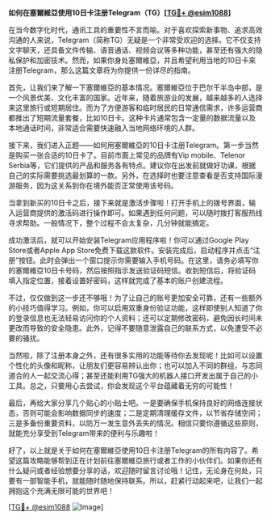 **如何在塞爾維亞使用10日卡注册Telegram（TG）[[TG💪+ @esim1088](https://t.me/s/esim1088)]**

在当今数字化时代，通讯工具的重要性不言而喻。对于喜欢探索新事物、追求高效沟通的人来说，Telegram（简称TG）无疑是一个非常受欢迎的选择。它不仅支持文字聊天，还具备文件传输、语音通话、视频会议等多种功能，甚至还有强大的隐私保护和加密技术。然而，如果你身处塞爾維亞，并且希望利用当地的10日卡来注册Telegram，那么这篇文章将为你提供一份详尽的指南。

首先，让我们来了解一下塞爾維亞的基本情况。塞爾維亞位于巴尔干半岛中部，是一个风景优美、文化丰富的国家。近年来，随着旅游业的发展，越来越多的人选择来这里旅行或短期居住。而为了方便游客和临时居民的日常通信需求，许多运营商都推出了短期流量套餐，比如10日卡。这种卡片通常包含一定量的数据流量以及本地通话时间，非常适合需要快速融入当地网络环境的人群。

接下来，我们进入正题——如何用塞爾維亞的10日卡注册Telegram。第一步当然是购买一张合适的10日卡了。目前市面上常见的品牌有Vip mobile、Telenor Serbia等，它们提供的产品和服务各有特点。建议你在出发前就做好功课，根据自己的实际需要挑选最划算的一款。另外，在选择时也要注意查看是否支持国际漫游服务，因为这关系到你在境外能否正常使用该号码。

当拿到新买的10日卡之后，接下来就是激活步骤啦！打开手机上的拨号界面，输入运营商提供的激活码进行操作即可。如果遇到任何问题，可以随时拨打客服热线寻求帮助。一般情况下，整个过程不会太复杂，几分钟就能搞定。

成功激活后，就可以开始安装Telegram应用程序啦！你可以通过Google Play Store或者Apple App Store免费下载这款软件。安装完成后，启动程序并点击“注册”按钮。此时会弹出一个窗口提示你需要输入手机号码。在这里，请务必填写你的塞爾維亞10日卡号码，然后按照指示发送验证码短信。收到短信后，将验证码填入指定位置，接着设置好密码，这样就完成了基本的账户创建流程。

不过，仅仅做到这一步还不够哦！为了让自己的账号更加安全可靠，还有一些额外的小技巧值得学习。例如，你可以启用双重身份验证功能，这样即使别人知道了你的登录信息也无法轻易访问你的个人资料；还可以定期修改密码，避免因长时间未更改而导致的安全隐患。此外，记得不要随意泄露自己的联系方式，以免遭受不必要的骚扰。

当然啦，除了注册本身之外，还有很多实用的功能等待你去发现呢！比如可以设置个性化的头像和昵称，让朋友们更容易辨认出你；也可以加入不同的群组，与志同道合的人一起交流心得；甚至还能利用TG强大的机器人接口开发出属于自己的小工具。总之，只要用心去尝试，你会发现这个平台蕴藏着无穷的可能性！

最后，再给大家分享几个贴心的小贴士吧。一是要确保手机保持良好的网络连接状态，否则可能会影响数据同步的速度；二是定期清理缓存文件，以节省存储空间；三是多备份重要资料，以防万一发生意外丢失的情况。相信只要你遵循这些原则，就能充分享受到Telegram带来的便利与乐趣啦！

好了，以上就是关于如何在塞爾維亞使用10日卡注册Telegram的所有内容了。希望这篇攻略能够帮到正在计划前往塞爾維亞旅行或者工作的小伙伴们。如果你还有什么疑问或者经验想要分享的话，欢迎随时留言讨论哦！记住，无论身在何处，只要有一部智能手机，就能随时随地保持联系。所以，赶紧行动起来吧，让我们一起拥抱这个充满无限可能的世界吧！

[[TG💪+ @esim1088](https://t.me/s/esim1088) ![Image](https://i.postimg.cc/4NQfJmqS/Snipaste-2025-05-13-00-14-12.png)]